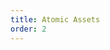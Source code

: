 ```yaml
---
title: Atomic Assets
order: 2
---
```


<ChildTableOfContents :max="2" title="More inside this section" />